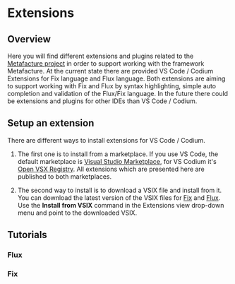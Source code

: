 # Extensions

## Overview
Here you will find different extensions and plugins related to the [Metafacture project](https://metafacture.org) in order to support working with the framework Metafacture. At the current state there are provided VS Code / Codium Extensions for Fix language and Flux language. Both extensions are aiming to support working with Fix and Flux by syntax highlighting, simple auto completion and validation of the Flux/Fix language.
In the future there could be extensions and plugins for other IDEs than VS Code / Codium.

## Setup an extension
There are different ways to install extensions for VS Code / Codium.

1. The first one is to install from a marketplace. If you use VS Code, the default marketplace is [Visual Studio Marketplace](https://marketplace.visualstudio.com/vscode), for VS Codium it's [Open VSX Registry](https://open-vsx.org/). All extensions which are presented here are published to both marketplaces.

2. The second way to install is to download a VSIX file and install from it. You can download the latest version of the VSIX files for [Fix](https://wwww.metafacture.org/extensions/fix-0.0.1.vsix) and [Flux](https://wwww.metafacture.org/extensions/flux-0.0.1.vsix). Use the **Install from VSIX** command in the Extensions view drop-down menu and point to the downloaded VSIX.

## Tutorials
### Flux

### Fix
